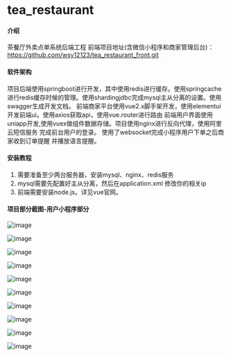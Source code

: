 # tea_restaurant

#### 介绍
茶餐厅外卖点单系统后端工程
前端项目地址(含微信小程序和商家管理后台)：https://github.com/wsy12123/tea_restaurant_front.git
#### 软件架构
项目后端使用springboot进行开发，其中使用redis进行缓存。使用springcache进行redis缓存时候的管理。使用shardingjdbc完成mysql主从分离的设置。使用swagger生成开发文档。
前端商家平台使用vue2.x脚手架开发，使用elementui开发前端ui。使用axios获取api，使用vue.router进行路由
前端用户界面使用uniapp开发,使用vuex做组件数据存储。项目使用nginx进行反向代理，使用阿里云短信服务 完成前台用户的登录。
使用了websocket完成小程序用户下单之后商家收到订单提醒 并播放语言提醒。
#### 安装教程

1. 需要准备至少两台服务器，安装mysql、nginx、redis服务
2. mysql需要先配置好主从分离，然后在application.xml 修改你的相关ip
3. 前端需要安装node.js。详见vue官网。

#### 项目部分截图-用户小程序部分

![image](https://github.com/wsy12123/img/blob/master/b%20(9).jpg)

![image](https://github.com/wsy12123/img/blob/master/b%20(10).jpg)

![image](https://github.com/wsy12123/img/blob/master/b%20(8).jpg)

![image](https://github.com/wsy12123/img/blob/master/b%20(7).jpg)

![image](https://github.com/wsy12123/img/blob/master/b%20(6).jpg)

![image](https://github.com/wsy12123/img/blob/master/b%20(5).jpg)

![image](https://github.com/wsy12123/img/blob/master/b%20(4).jpg)

![image](https://github.com/wsy12123/img/blob/master/b%20(3).jpg)

![image](https://github.com/wsy12123/img/blob/master/b%20(2).jpg)

![image](https://github.com/wsy12123/img/blob/master/b%20(1).jpg)

